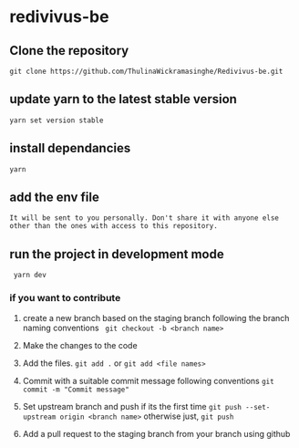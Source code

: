 # redivivus-be

## Clone the repository
```git clone https://github.com/ThulinaWickramasinghe/Redivivus-be.git```

## update yarn to the latest stable version

``` yarn set version stable ```

## install dependancies
```yarn```

## add the env file
    It will be sent to you personally. Don't share it with anyone else other than the ones with access to this repository.

## run the project in development mode
``` yarn dev```

### if you want to contribute

1. create a new branch based on the staging branch following the branch naming conventions
``` git checkout -b <branch name>```

2. Make the changes to the code

3. Add the files.
```git add .``` or ```git add <file names>```

4. Commit with a suitable commit message following conventions
```git commit -m "Commit message"```

5. Set upstream branch and push if its the first time
```git push --set-upstream origin <branch name>```
    otherwise just,
```git push```

6. Add a pull request to the staging branch from your branch using github






